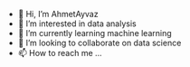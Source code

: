 - 👋 Hi, I’m AhmetAyvaz
- 👀 I’m interested in data analysis
- 🌱 I’m currently learning machine learning
- 💞️ I’m looking to collaborate on data science
- 📫 How to reach me ...

<!---
AhmetAyvaz/AhmetAyvaz is a ✨ special ✨ repository because its `README.md` (this file) appears on your GitHub profile.
You can click the Preview link to take a look at your changes.
--->
